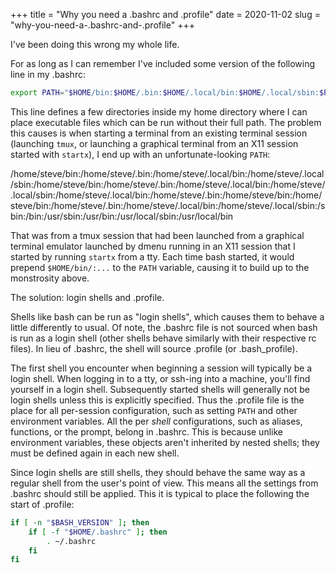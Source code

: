 +++
title = "Why you need a .bashrc and .profile"
date = 2020-11-02
slug = "why-you-need-a-.bashrc-and-.profile"
+++

I've been doing this wrong my whole life.

For as long as I can remember I've included some version of the following line in my .bashrc:
```bash
export PATH="$HOME/bin:$HOME/.bin:$HOME/.local/bin:$HOME/.local/sbin:$PATH"
```

This line defines a few directories inside my home directory where I can place executable
files which can be run without their full path. The problem this causes is when starting
a terminal from an existing terminal session (launching `tmux`, or launching a graphical
terminal from an X11 session started with `startx`), I end up with an unfortunate-looking `PATH`:

/home/steve/bin:/home/steve/.bin:/home/steve/.local/bin:/home/steve/.local/sbin:/home/steve/bin:/home/steve/.bin:/home/steve/.local/bin:/home/steve/.local/sbin:/home/steve/.local/bin:/home/steve/.bin:/home/steve/bin:/home/steve/bin:/home/steve/.bin:/home/steve/.local/bin:/home/steve/.local/sbin:/sbin:/bin:/usr/sbin:/usr/bin:/usr/local/sbin:/usr/local/bin

That was from a tmux session that had been launched from a graphical terminal emulator launched by dmenu running
in an X11 session that I started by running `startx` from a tty. Each time bash started, it would prepend `$HOME/bin/:...`
to the `PATH` variable, causing it to build up to the monstrosity above.

The solution: login shells and .profile.

Shells like bash can be run as "login shells", which causes them to behave a little differently to usual.
Of note, the .bashrc file is not sourced when bash is run as a login shell (other shells behave similarly with their respective rc files).
In lieu of .bashrc, the shell will source .profile (or .bash_profile).

The first shell you encounter when beginning a session will typically be a login shell.
When logging in to a tty, or ssh-ing into a machine, you'll find yourself in a login shell.
Subsequently started shells will generally not be login shells unless this is explicitly specified.
Thus the .profile file is the place for all per-session configuration, such as setting `PATH` and other environment variables.
All the per _shell_ configurations, such as aliases, functions, or the prompt, belong in .bashrc.
This is because unlike environment variables, these objects aren't inherited by nested shells; they must be defined again
in each new shell.

Since login shells are still shells, they should behave the same way as a regular shell from the user's point of
view. This means all the settings from .bashrc should still be applied. This it is typical to place the following the
start of .profile:
```bash
if [ -n "$BASH_VERSION" ]; then
    if [ -f "$HOME/.bashrc" ]; then
        . ~/.bashrc
    fi
fi
```
